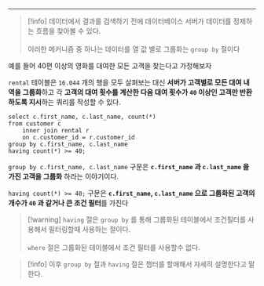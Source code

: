 
---

>[!info] 데이터에서 결과를 검색하기 전에 데이터베이스 서버가 데이터를 정제하는 흐름을 찾아볼 수 있다.<br><br>이러한 메커니즘 중 하나는 데이터를 열 값 별로 그룹화는 `group by` 절이다

예를 들어 40편 이상의 영화를 대여한 모든 고객을 찾는다고 가정해보자

`rental` 테이블은 `16.044` 개의 행을 모두 살펴보는 대신 **서버가 고객별로 모든 대여 내역을 그룹화**하고 각 **고객의 대여 횟수를 계산한 다음 대여 횟수가 `40` 이상인 고객만 반환하도록 지시**하는 쿼리를 작성할 수 있다.

```mysql
select c.first_name, c.last_name, count(*)
from customer c
	inner join rental r
	on c.customer_id = r.customer_id
group by c.first_name, c.last_name
having count(*) >= 40;
```

`group by c.first_name, c.last_name` 구문은 **`c.first_name` 과 `c.last_name` 을 가진 고객을 그룹화** 하라는 이야기이다.

`having count(*) >= 40;` 구문은 **`c.first_name`, `c.last_name` 으로 그룹화된 고객의 개수가 `40` 과 같거나 큰 조건 필터**를 가진다

>[!warning] `having` 절은 `group by`  를 통해 그룹화된 테이블에서 조건필터를 사용해서 필터링할때 사용하는 절이다.<br><br>`where`  절은 그룹화된 테이블에서 조건 필터를 사용할수 없다.

>[!info]  이후 `group by` 절과 `having`  절은 챕터를 할애해서 자세히 설명한다고 말한다.

